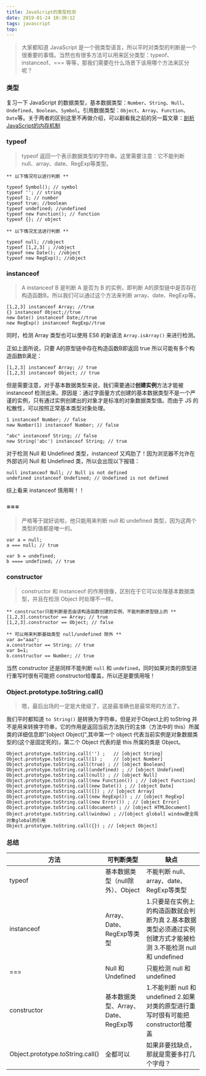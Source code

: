 ```yaml
---
title: JavaScript的类型检测
date: 2019-01-24 10:30:12
tags: javascript
top:
---
```

>大家都知道 JavaScript 是一个弱类型语言，所以平时对类型的判断是一个很重要的事情。当然也有很多方法可以用来区分类型：typeof、instanceof、=== 等等，那我们需要在什么场景下该用哪个方法来区分呢？

### 类型
复习一下 JavaScript 的数据类型，基本数据类型：`Number`、`String`、`Null`、`Undefined`、`Boolean`、`Symbol`。引用数据类型：`Object`、`Array`、`Function`、`Date`等。关于两者的区别这里不再做介绍，可以翻看我之前的另一篇文章：[剖析JavaScript的内存机制](https://252860883.github.io/2018/06/12/%E5%89%96%E6%9E%90JavaScript%E7%9A%84%E5%86%85%E5%AD%98%E6%9C%BA%E5%88%B6/)

### typeof
> typeof 返回一个表示数据类型的字符串。这里需要注意：它不能判断 null、array、date、RegExp等类型。

```
** 以下情况可以进行判断 **

typeof Symbol(); // symbol 
typeof ''; // string 
typeof 1; // number 
typeof true; //boolean 
typeof undefined; //undefined 
typeof new Function(); // function 
typeof {}; // object

** 以下情况无法进行判断 **

typeof null; //object 
typeof [1,2,3] ; //object 
typeof new Date(); //object 
typeof new RegExp(); //object 

```

### instanceof
> A instanceof B 是判断 A 是否为 B 的实例，即判断 A的原型链中是否存在构造函数B。所以我们可以通过这个方法来判断 array、date、RegExp等。

```
[1,2,3] instanceof Array; //true
{} instanceof Object;//true
new Date() instanceof Date;//true
new RegExp() instanceof RegExp//true
```

同时，检测 Array 类型也可以使用 ES6 的新语法  `Array.isArray()` 来进行检测。

正如上面所说，只要 A的原型链中存在构造函数B即返回 true 所以可能有多个构造函数B满足：
```
[1,2,3] instanceof Array; // true
[1,2,3] instanceof Object; // true
```

但是需要注意，对于基本数据类型来说，我们需要通过**创建实例**方法才能被 instanceof 检测出来。原因是：通过字面量方式创建的基本数据类型不是一个严谨的实例，只有通过实例创建出的对象才是标准的对象数据类型值。而由于 JS 的松散性，可以按照正常基本类型对象处理。
```
1 instanceof Number; // false
new Number(1) instanceof Number; // false

"abc" instanceof String; // false 
new String('abc') instanceof String; // true

```

对于检测 Null 和 Undefined 类型，instanceof 又鸡肋了！因为浏览器不允许在外部访问 Null 和 Undefined 类，所以会出现以下报错：

```
null instanceof Null; // Null is not defined
undefined instanceof Undefined; // Undefined is not defined
```

综上看来 instanceof 慎用啊！！

### ===
> 严格等于就好说啦，他只能用来判断 null 和 undefined 类型，因为这两个类型的值都是唯一的。

```
var a = null;
a === null; // true 

var b = undefined;
b ==== undefined; // true
```

### constructor 
> constructor 和 instanceof 的作用很像，区别在于它可以处理基本数据类型，并且在检测 Object 时处理不一样。

```
** constructor只能判断是否由该构造函数创建的实例，不能判断原型链上的 **
[1,2,3].constructor == Array; // true 
[1,2,3].constructor == Object; // false

** 可以用来判断基础类型 null/undefined 除外 **
var a="aaa";
a.constructor == String; // true
var b=1;
b.constructor == Number; // true

```
当然 constructor 还是同样不能判断 `null` 和 `undefined`，同时如果对类的原型进行重写时很有可能把 constructor给覆盖，所以还是要慎用哦！

### Object.prototype.toString.call()
>嗯，最后出场的一定是大佬级了，这是最准确也是最常用的方法了。

我们平时都知道 `to String()` 是转换为字符串，但是对于Object上的 toString 并不是用来转换字符串，它的作用是返回当前方法执行的主体（方法中的 this）所属类的详细信息即"[object Object]",其中第一个 object 代表当前实例是对象数据类型的(这个是固定死的)，第二个 Object 代表的是 this 所属的类是 Object。

```
Object.prototype.toString.call('') ;   // [object String]
Object.prototype.toString.call(1) ;    // [object Number]
Object.prototype.toString.call(true) ; // [object Boolean]
Object.prototype.toString.call(undefined) ; // [object Undefined]
Object.prototype.toString.call(null) ; // [object Null]
Object.prototype.toString.call(new Function()) ; // [object Function]
Object.prototype.toString.call(new Date()) ; // [object Date]
Object.prototype.toString.call([]) ; // [object Array]
Object.prototype.toString.call(new RegExp()) ; // [object RegExp]
Object.prototype.toString.call(new Error()) ; // [object Error]
Object.prototype.toString.call(document) ; // [object HTMLDocument]
Object.prototype.toString.call(window) ; //[object global] window是全局对象global的引用
Object.prototype.toString.call({}) ; // [object Object]
```

### 总结

| 方法 | 可判断类型 | 缺点 |
 |-- | -- | -- |
| typeof | 基本数据类型（null除外）、Object | 不能判断 null、array、date、RegExp等类型
| instanceof |  Array、Date、RegExp等类型 | 1.只要是在实例上的构造函数就会判断为真 2.基本数据类型必须通过实例创建方式才能被检测 3.不能检测 null 和 undefined |
| === | Null 和 Undefined| 只能检测 null 和 undefined|
| constructor| 基本数据类型、Array、Date、RegExp等| 1.不能判断 null 和 undefined 2.如果对类的原型进行重写时很有可能把 constructor给覆盖|
|Object.prototype.toString.call()|全都可以|如果非要找缺点，那就是需要多打几个字母？|








